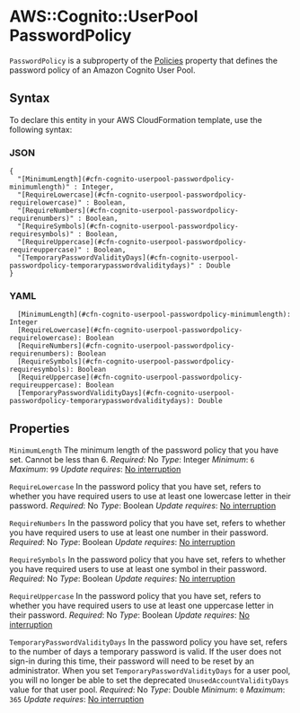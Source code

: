 # AWS::Cognito::UserPool PasswordPolicy<a name="aws-properties-cognito-userpool-passwordpolicy"></a>

`PasswordPolicy` is a subproperty of the [Policies](https://docs.aws.amazon.com/AWSCloudFormation/latest/UserGuide/aws-properties-cognito-userpool-policies.html) property that defines the password policy of an Amazon Cognito User Pool\.

## Syntax<a name="aws-properties-cognito-userpool-passwordpolicy-syntax"></a>

To declare this entity in your AWS CloudFormation template, use the following syntax:

### JSON<a name="aws-properties-cognito-userpool-passwordpolicy-syntax.json"></a>

```
{
  "[MinimumLength](#cfn-cognito-userpool-passwordpolicy-minimumlength)" : Integer,
  "[RequireLowercase](#cfn-cognito-userpool-passwordpolicy-requirelowercase)" : Boolean,
  "[RequireNumbers](#cfn-cognito-userpool-passwordpolicy-requirenumbers)" : Boolean,
  "[RequireSymbols](#cfn-cognito-userpool-passwordpolicy-requiresymbols)" : Boolean,
  "[RequireUppercase](#cfn-cognito-userpool-passwordpolicy-requireuppercase)" : Boolean,
  "[TemporaryPasswordValidityDays](#cfn-cognito-userpool-passwordpolicy-temporarypasswordvaliditydays)" : Double
}
```

### YAML<a name="aws-properties-cognito-userpool-passwordpolicy-syntax.yaml"></a>

```
  [MinimumLength](#cfn-cognito-userpool-passwordpolicy-minimumlength): Integer
  [RequireLowercase](#cfn-cognito-userpool-passwordpolicy-requirelowercase): Boolean
  [RequireNumbers](#cfn-cognito-userpool-passwordpolicy-requirenumbers): Boolean
  [RequireSymbols](#cfn-cognito-userpool-passwordpolicy-requiresymbols): Boolean
  [RequireUppercase](#cfn-cognito-userpool-passwordpolicy-requireuppercase): Boolean
  [TemporaryPasswordValidityDays](#cfn-cognito-userpool-passwordpolicy-temporarypasswordvaliditydays): Double
```

## Properties<a name="aws-properties-cognito-userpool-passwordpolicy-properties"></a>

`MinimumLength`  <a name="cfn-cognito-userpool-passwordpolicy-minimumlength"></a>
The minimum length of the password policy that you have set\. Cannot be less than 6\.
*Required*: No
*Type*: Integer
*Minimum*: `6`
*Maximum*: `99`
*Update requires*: [No interruption](https://docs.aws.amazon.com/AWSCloudFormation/latest/UserGuide/using-cfn-updating-stacks-update-behaviors.html#update-no-interrupt)

`RequireLowercase`  <a name="cfn-cognito-userpool-passwordpolicy-requirelowercase"></a>
In the password policy that you have set, refers to whether you have required users to use at least one lowercase letter in their password\.
*Required*: No
*Type*: Boolean
*Update requires*: [No interruption](https://docs.aws.amazon.com/AWSCloudFormation/latest/UserGuide/using-cfn-updating-stacks-update-behaviors.html#update-no-interrupt)

`RequireNumbers`  <a name="cfn-cognito-userpool-passwordpolicy-requirenumbers"></a>
In the password policy that you have set, refers to whether you have required users to use at least one number in their password\.
*Required*: No
*Type*: Boolean
*Update requires*: [No interruption](https://docs.aws.amazon.com/AWSCloudFormation/latest/UserGuide/using-cfn-updating-stacks-update-behaviors.html#update-no-interrupt)

`RequireSymbols`  <a name="cfn-cognito-userpool-passwordpolicy-requiresymbols"></a>
In the password policy that you have set, refers to whether you have required users to use at least one symbol in their password\.
*Required*: No
*Type*: Boolean
*Update requires*: [No interruption](https://docs.aws.amazon.com/AWSCloudFormation/latest/UserGuide/using-cfn-updating-stacks-update-behaviors.html#update-no-interrupt)

`RequireUppercase`  <a name="cfn-cognito-userpool-passwordpolicy-requireuppercase"></a>
In the password policy that you have set, refers to whether you have required users to use at least one uppercase letter in their password\.
*Required*: No
*Type*: Boolean
*Update requires*: [No interruption](https://docs.aws.amazon.com/AWSCloudFormation/latest/UserGuide/using-cfn-updating-stacks-update-behaviors.html#update-no-interrupt)

`TemporaryPasswordValidityDays`  <a name="cfn-cognito-userpool-passwordpolicy-temporarypasswordvaliditydays"></a>
In the password policy you have set, refers to the number of days a temporary password is valid\. If the user does not sign\-in during this time, their password will need to be reset by an administrator\.
When you set `TemporaryPasswordValidityDays` for a user pool, you will no longer be able to set the deprecated `UnusedAccountValidityDays` value for that user pool\.
*Required*: No
*Type*: Double
*Minimum*: `0`
*Maximum*: `365`
*Update requires*: [No interruption](https://docs.aws.amazon.com/AWSCloudFormation/latest/UserGuide/using-cfn-updating-stacks-update-behaviors.html#update-no-interrupt)
